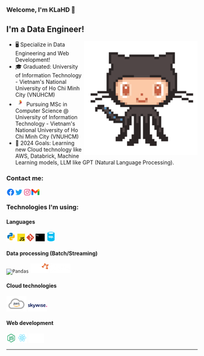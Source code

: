 ### Welcome, I'm KLaHD 👋

## I'm a Data Engineer!

<a href="https://github.com/KhoaLang/"><img align='right' src='./assets/new/87202985-820dcb80-c2b6-11ea-9f56-7ec461c497c3.gif' width='300'></a>

- 🖥️ Specialize in Data Engineering and Web Development!
- 🎓 Graduated: University of Information Technology - Vietnam's National University of Ho Chi Minh City (VNUHCM)
- <img src="./assets/school.gif" width="25"> Pursuing MSc in Computer Science @ University of Information Technology - Vietnam's National University of Ho Chi Minh City (VNUHCM)
- 💯 2024 Goals: Learning new Cloud technology like AWS, Databrick, Machine Learning models, LLM like GPT (Natural Language Processing).

### Contact me:

[<img align="left" alt="KLaHD | facebook" width="22px" src="./assets/facebook-circle-logo-24.png" />][facebook]
[<img align="left" alt="KLaHD | Twitter" width="22px" src="./assets/twitter-logo-24.png" />][twitter]
[<img align="left" alt="KLaHD | Instagram" width="22px" src="assets/instagram-logo-24.png" />][instagram]
[<img align="left" alt="KLaHD | Gmail" width="21px" src="assets/gmail.png" />][email]

<br />

### Technologies I'm using:

#### Languages

<p>
  <code><img height="25" src="assets/icons8-python.svg" alt="Python"></code>
  <code><img height="20" src="./assets/new/javascript.svg" alt="JavaScript"></code>
  <code><img height="20" src="./assets/new/git-icon.svg" alt="git"></code>
  <code><img height="20" src="./assets/new/terminal-1.svg" alt="terminal"></code>
  <code><img height="25" src="./assets/sql-database-generic.svg" alt="SQL"></code>
</p>

#### Data processing (Batch/Streaming)

<p>
    <code><img alt="Pandas" height="25px" src="assets/pandas_white.ico" /></code>
    <code><img alt="Apache Spark" height="25px" src="assets/spark.png" /></code>
    <code><img alt="Apache Kafka" height="25px" src="assets/kafka.png" /></code>
</p>

#### Cloud technologies

<p>
    <code><img alt="aws" height="40px" src="assets/aws.png" /></code>
    <code><img alt="skywise" height="30px" src="assets/skywise.png" /></code>
</p>

#### Web development

<p>
    <code><img alt="NodeJS" height="25px" src="assets/icons8-nodejs-48.png" /></code>
    <code><img alt="ReactJS" height="25px" src="assets/react-logo-24.png" /></code>
    <code><img alt="NextJS" height="25px" src="assets/next-js-seeklogo.com.svg" /></code>
</p>

---

[facebook]: https://www.facebook.com/profile.php?id=100010304493276
[twitter]: https://twitter.com/LangHuynhDangK2
[instagram]: https://www.instagram.com/tkhoa882/
[email]: tkhoa882@gmail.com
